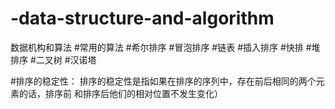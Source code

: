 # -data-structure-and-algorithm

数据机构和算法
#常用的算法
#希尔排序
#冒泡排序
#链表
#插入排序
#快排
#堆排序
#二叉树
#汉诺塔

#排序的稳定性： 排序的稳定性是指如果在排序的序列中，存在前后相同的两个元素的话，排序前 和排序后他们的相对位置不发生变化）
